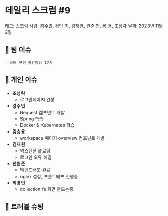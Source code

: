 # 데일리 스크럼 #9

태그: 스크럼
사람: 강수민, 경인 최, 김재원, 원준 천, 용 용, 조성락
날짜: 2023년 11월 2일

## 👥 팀 이슈

```
- 코드 구현 중간정검 17시
```

## 👤 개인 이슈

- **조성락**
    - 로그인페이지 완성
- **강수민**
    - Request 컴포넌트 개발
    - Spring 학습
    - Docker & Kubernetes 학습
- **김승용**
    - workspace 페이지 overview 컴포넌트 개발
- **김재원**
    - 익스텐션 플로팅
    - 로그인 오류 해결
- **천원준**
    - 백엔드배포 완료
    - nginx 설정, 프론트배포 진행중
- **최경인**
    - collection fe 화면 만드는중

## 🚨 트러블 슈팅

```

```